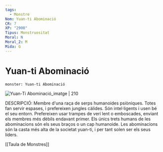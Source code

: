 ```yaml
---
tags:
  - Monstre
Nom: Yuan-ti Abominació
CR: 7
XP: "2900"
Tipus: Monstruositat
Moral: N
Moral_2: M
Mida: G
---
```

# Yuan-ti Abominació

```statblock
monster: Yuan-ti Abominació
```

![Yuan-Ti Abominació_imatge | 210](https://www.aidedd.org/dnd/images/yuan-ti-abomination.jpg)

DESCRIPCIÓ: 
Membre d'una raça de serps humanoides psiòniques. Totes fan servir espases, i prefereixen jungles càlides. Són intel·ligents i usen bé el seu entorn. Prefereixen usar trampes de verí lent o emboscades, enviant els membres més dèbils endavant primer. Els únics trets humans de les abominacions són els seus braços o un cap humanoide. Les abominacions són la casta més alta de la societat yuan-ti, i per tant solen ser els seus líders. 

[[Taula de Monstres]]